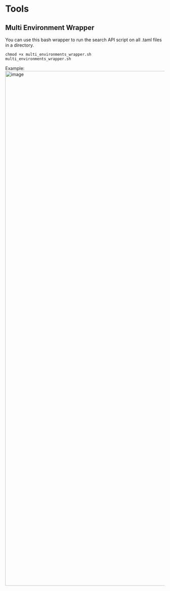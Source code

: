 # Tools
## Multi Environment Wrapper
You can use this bash wrapper to run the search API script on all .taml files in a directory.

```
chmod +x multi_environments_wrapper.sh
multi_environments_wrapper.sh
```
Example:
<img width="1622" alt="image" src="https://github.com/user-attachments/assets/941e4121-568a-4bd6-8cfa-27701f00c032">

